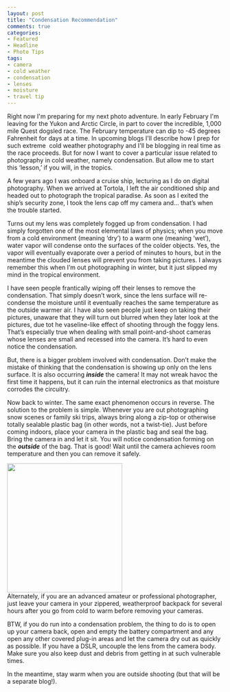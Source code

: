 ```yaml
---
layout: post
title: "Condensation Recommendation"
comments: true
categories:
- Featured
- Headline
- Photo Tips
tags:
- camera
- cold weather
- condensation
- lenses
- moisture
- travel tip
---
```

Right now I'm preparing for my next photo adventure. In early February I'm leaving for the Yukon and Arctic Circle, in part to cover the incredible, 1,000 mile Quest dogsled race. The February temperature can dip to -45 degrees Fahrenheit for days at a time. In upcoming blogs I'll describe how I prep for such extreme  cold weather photography and I'll be blogging in real time as the race proceeds. But for now I want to cover a particular issue related to photography in cold weather, namely condensation. But allow me to start this ‘lesson,’ if you will, in the tropics.

A few years ago I was onboard a cruise ship, lecturing as I do on digital photography. When we arrived at Tortola, I left the air conditioned ship and headed out to photograph the tropical paradise. As soon as I exited the ship’s security zone, I took the lens cap off my camera and… that’s when the trouble started.

Turns out my lens was completely fogged up from condensation. I had simply forgotten one of the most elemental laws of physics; when you move from a cold environment (meaning ‘dry’) to a warm one (meaning ‘wet’), water vapor will condense onto the surfaces of the colder objects. Yes, the vapor will eventually evaporate over a period of minutes to hours, but in the meantime the clouded lenses will prevent you from taking pictures. I always remember this when I’m out photographing in winter, but it just slipped my mind in the tropical environment.

I have seen people frantically wiping off their lenses to remove the condensation. That simply doesn’t work, since the lens surface will re-condense the moisture until it eventually reaches the same temperature as the outside warmer air. I have also seen people just keep on taking their pictures, unaware that they will turn out blurred when they later look at the pictures, due tot he vaseline-like effect of shooting through the foggy lens. That’s especially true when dealing with small point-and-shoot cameras whose lenses are small and recessed into the camera. It’s hard to even notice the condensation.

But, there is a bigger problem involved with condensation. Don’t make the mistake of thinking that the condensation is showing up only on the lens surface. It is also occurring <strong><em>inside</em></strong> the camera! It may not wreak havoc the first time it happens, but it can ruin the internal electronics as that moisture corrodes the circuitry.

Now back to winter. The same exact phenomenon occurs in reverse. The solution to the problem is simple. Whenever you are out photographing snow scenes or family ski trips, always bring along a zip-top or otherwise totally sealable plastic bag (in other words, not a twist-tie). Just before coming indoors, place your camera in the plastic bag and seal the bag. Bring the camera in and let it sit. You will notice condensation forming on the <strong><em>outside</em></strong> of the bag. That is good! Wait until the camera achieves room temperature and then you can remove it safely.
<div><a href="http://blog.lesterpickerphoto.com/wp-content/uploads/2011/01/Camera-in-Bag.jpg"><img class="aligncenter size-medium wp-image-853" title="Camera in Plastic Bag (photo courtesy Canon)" src="http://blog.lesterpickerphoto.com/wp-content/uploads/2011/01/Camera-in-Bag-268x300.jpg" alt="" width="268" height="300"></a></div>
Alternately, if you are an advanced amateur or professional photographer, just leave your camera in your zippered, weatherproof backpack for several hours after you go from cold to warm before removing your cameras.

BTW, if you do run into a condensation problem, the thing to do is to open up your camera back, open and empty the battery compartment and any open any other covered plug-in areas and let the camera dry out as quickly as possible. If you have a DSLR, uncouple the lens from the camera body.  Make sure you also keep dust and debris from getting in at such vulnerable times.

In the meantime, stay warm when you are outside shooting (but that will be a separate blog!).